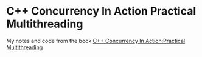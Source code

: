 # C++ Concurrency In Action Practical Multithreading

My notes and code from the book [C++ Concurrency In Action:Practical Multithreading](https://www.amazon.ca/C-Concurrency-Action-Practical-Multithreading/dp/1933988770)
